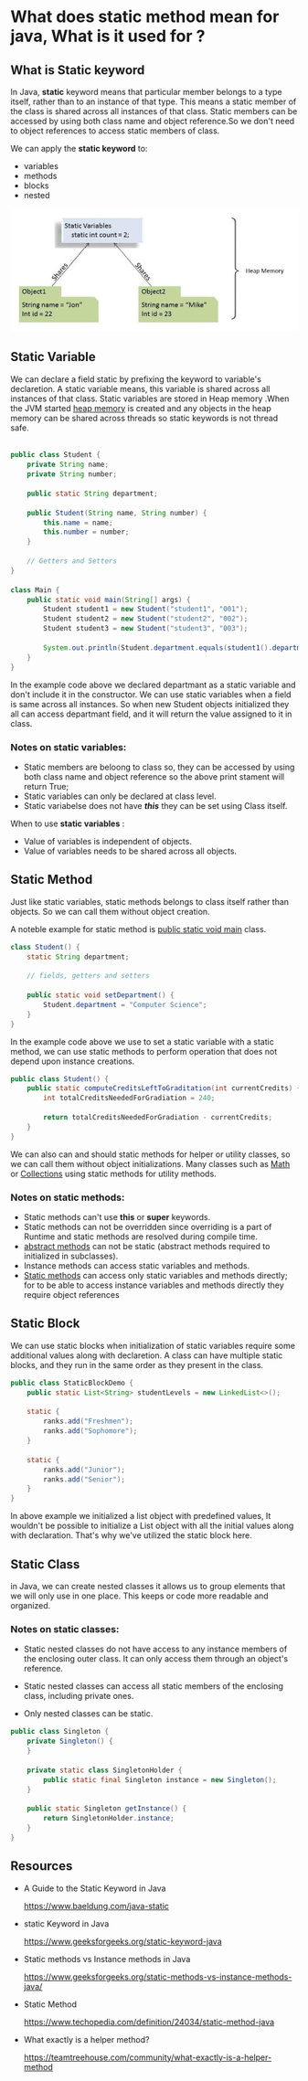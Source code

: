 # What does static method mean for java, What is it used for ?

## What is Static keyword

In Java, **static** keyword means that particular member belongs to a type itself, rather than to an instance of that
type.
This means a static member of the class is shared across all instances of that class.
Static members can be accessed by using both class name and object reference.So we don't need to object references to
access static members of class.

We can apply the **static keyword** to:

- variables
- methods
- blocks
- nested

![static-keyword](static-keyword.jpg)

## Static Variable

We can declare a field static by prefixing the keyword to variable's declaretion. A static variable means, this variable
is shared across all instances of that class.
Static variables are stored in Heap memory .When the JVM
started [heap memory](https://www.azul.com/blog/what-is-java-heap-size) is created and any objects in the heap
memory can be shared across threads so static keywords is not thread safe.

```java

public class Student {
    private String name;
    private String number;

    public static String department;

    public Student(String name, String number) {
        this.name = name;
        this.number = number;
    }

    // Getters and Setters
}

class Main {
    public static void main(String[] args) {
        Student student1 = new Student("student1", "001");
        Student student2 = new Student("student2", "002");
        Student student3 = new Student("student3", "003");

        System.out.println(Student.department.equals(student1().department));
    }
}
```

In the example code above we declared departmant as a static variable and don't include it in the constructor. We can
use static variables when a field is same across all instances. So when new Student objects initialized they all can
access departmant field, and it will return the value assigned to it in class.

### Notes on static variables:

- Static members are beloong to class so, they can be accessed by using both class name and object reference so the
  above print stament will return True;
- Static variables can only be declared at class level.
- Static variabelse does not have **_this_** they can be set using Class itself.

When to use **static variables** :

- Value of variables is independent of objects.
- Value of variables needs to be shared across all objects.

## Static Method

Just like static variables, static methods belongs to class itself rather than objects. So we can call them without
object creation.

A noteble example for static method
is [public static void main](https://www.journaldev.com/12552/public-static-void-main-string-args-java-main-method)
class.

```java
class Student() {
    static String department;

    // fields, getters and setters

    public static void setDepartment() {
        Student.department = "Computer Science";
    }
}
```

In the example code above we use to set a static variable with a static method, we can use static methods to perform
operation that does not depend upon instance creations.

````java
public class Student() {
    public static computeCreditsLeftToGraditation(int currentCredits) {
        int totalCreditsNeededForGradiation = 240;

        return totalCreditsNeededForGradiation - currentCredits;
    }
}
````

We can also can and should static methods for helper or utility classes, so we can call them without object
initializations. Many classes such
as [Math](https://docs.oracle.com/en/java/javase/11/docs/api/java.base/java/lang/Math.html)
or [Collections](https://docs.oracle.com/en/java/javase/11/docs/api/java.base/java/util/Collections.html) using static
methods for utility methods.

### Notes on static methods:

- Static methods can't use **this** or **super** keywords.
- Static methods can not be overridden since overriding is a part of Runtime and static methods are resolved during
  compile time.
- [abstract methods](https://docs.oracle.com/javase/tutorial/java/IandI/abstract.html) can not be static (abstract
  methods required to initialized in subclasses).
- Instance methods can access static variables and methods.
- [Static methods](https://www.geeksforgeeks.org/static-methods-vs-instance-methods-java) can access only static
  variables and methods directly; for to be able to access instance variables and
  methods directly they require object references

## Static Block

We can use static blocks when initialization of static variables require some additional values along with declaretion.
A class can have multiple static blocks, and they run in the same order as they present in the class.

```java
public class StaticBlockDemo {
    public static List<String> studentLevels = new LinkedList<>();

    static {
        ranks.add("Freshmen");
        ranks.add("Sophomore");
    }

    static {
        ranks.add("Junior");
        ranks.add("Senior");
    }
}
```

In above example we initialized a list object with predefined values, It wouldn't be possible to initialize a List
object with all the initial values along with declaration. That's why we've utilized the static block here.

## Static Class

in Java, we can create nested classes it allows us to group elements that we will only use in one place. This keeps or
code more readable and organized.

### Notes on static classes:

- Static nested classes do not have access to any instance members of the enclosing outer class. It can only access them
  through an object's reference.

- Static nested classes can access all static members of the enclosing class, including private ones.

- Only nested classes can be static.

```java
public class Singleton {
    private Singleton() {
    }

    private static class SingletonHolder {
        public static final Singleton instance = new Singleton();
    }

    public static Singleton getInstance() {
        return SingletonHolder.instance;
    }
}
```

## Resources

- A Guide to the Static Keyword in Java

  https://www.baeldung.com/java-static


- static Keyword in Java

  https://www.geeksforgeeks.org/static-keyword-java


- Static methods vs Instance methods in Java

  https://www.geeksforgeeks.org/static-methods-vs-instance-methods-java/


- Static Method

  https://www.techopedia.com/definition/24034/static-method-java


- What exactly is a helper method?

  https://teamtreehouse.com/community/what-exactly-is-a-helper-method
